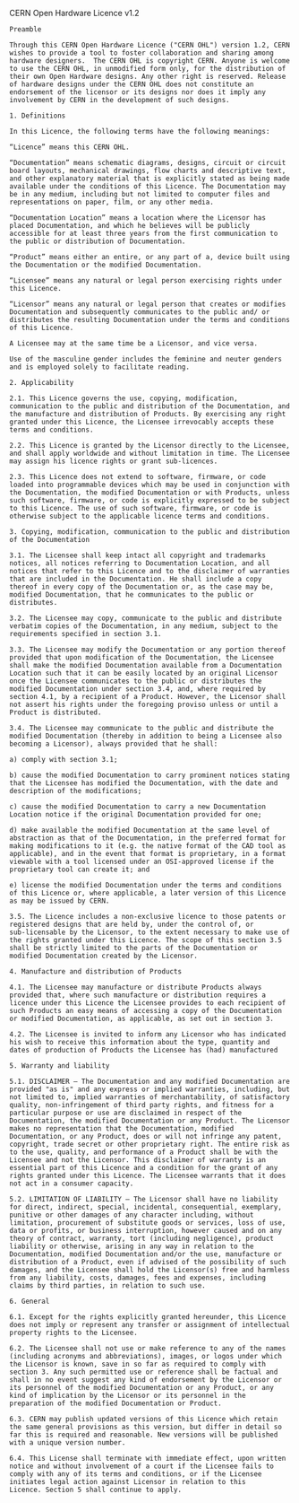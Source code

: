 CERN Open Hardware Licence v1.2

	Preamble

	Through this CERN Open Hardware Licence ("CERN OHL") version 1.2, CERN
	wishes to provide a tool to foster collaboration and sharing among
	hardware designers.  The CERN OHL is copyright CERN. Anyone is welcome
	to use the CERN OHL, in unmodified form only, for the distribution of
	their own Open Hardware designs. Any other right is reserved. Release
	of hardware designs under the CERN OHL does not constitute an
	endorsement of the licensor or its designs nor does it imply any
	involvement by CERN in the development of such designs.

	1. Definitions

	In this Licence, the following terms have the following meanings:

	“Licence” means this CERN OHL.

	“Documentation” means schematic diagrams, designs, circuit or circuit
	board layouts, mechanical drawings, flow charts and descriptive text,
	and other explanatory material that is explicitly stated as being made
	available under the conditions of this Licence. The Documentation may
	be in any medium, including but not limited to computer files and
	representations on paper, film, or any other media.

	“Documentation Location” means a location where the Licensor has
	placed Documentation, and which he believes will be publicly
	accessible for at least three years from the first communication to
	the public or distribution of Documentation.

	“Product” means either an entire, or any part of a, device built using
	the Documentation or the modified Documentation.

	“Licensee” means any natural or legal person exercising rights under
	this Licence.

	“Licensor” means any natural or legal person that creates or modifies
	Documentation and subsequently communicates to the public and/ or
	distributes the resulting Documentation under the terms and conditions
	of this Licence.

	A Licensee may at the same time be a Licensor, and vice versa.

	Use of the masculine gender includes the feminine and neuter genders
	and is employed solely to facilitate reading.

	2. Applicability

	2.1. This Licence governs the use, copying, modification,
	communication to the public and distribution of the Documentation, and
	the manufacture and distribution of Products. By exercising any right
	granted under this Licence, the Licensee irrevocably accepts these
	terms and conditions.

	2.2. This Licence is granted by the Licensor directly to the Licensee,
	and shall apply worldwide and without limitation in time. The Licensee
	may assign his licence rights or grant sub-licences.

	2.3. This Licence does not extend to software, firmware, or code
	loaded into programmable devices which may be used in conjunction with
	the Documentation, the modified Documentation or with Products, unless
	such software, firmware, or code is explicitly expressed to be subject
	to this Licence. The use of such software, firmware, or code is
	otherwise subject to the applicable licence terms and conditions.

	3. Copying, modification, communication to the public and distribution
	of the Documentation

	3.1. The Licensee shall keep intact all copyright and trademarks
	notices, all notices referring to Documentation Location, and all
	notices that refer to this Licence and to the disclaimer of warranties
	that are included in the Documentation. He shall include a copy
	thereof in every copy of the Documentation or, as the case may be,
	modified Documentation, that he communicates to the public or
	distributes.

	3.2. The Licensee may copy, communicate to the public and distribute
	verbatim copies of the Documentation, in any medium, subject to the
	requirements specified in section 3.1.

	3.3. The Licensee may modify the Documentation or any portion thereof
	provided that upon modification of the Documentation, the Licensee
	shall make the modified Documentation available from a Documentation
	Location such that it can be easily located by an original Licensor
	once the Licensee communicates to the public or distributes the
	modified Documentation under section 3.4, and, where required by
	section 4.1, by a recipient of a Product. However, the Licensor shall
	not assert his rights under the foregoing proviso unless or until a
	Product is distributed.

	3.4. The Licensee may communicate to the public and distribute the
	modified Documentation (thereby in addition to being a Licensee also
	becoming a Licensor), always provided that he shall:

	a) comply with section 3.1;

	b) cause the modified Documentation to carry prominent notices stating
	that the Licensee has modified the Documentation, with the date and
	description of the modifications;

	c) cause the modified Documentation to carry a new Documentation
	Location notice if the original Documentation provided for one;

	d) make available the modified Documentation at the same level of
	abstraction as that of the Documentation, in the preferred format for
	making modifications to it (e.g. the native format of the CAD tool as
	applicable), and in the event that format is proprietary, in a format
	viewable with a tool licensed under an OSI-approved license if the
	proprietary tool can create it; and

	e) license the modified Documentation under the terms and conditions
	of this Licence or, where applicable, a later version of this Licence
	as may be issued by CERN.

	3.5. The Licence includes a non-exclusive licence to those patents or
	registered designs that are held by, under the control of, or
	sub-licensable by the Licensor, to the extent necessary to make use of
	the rights granted under this Licence. The scope of this section 3.5
	shall be strictly limited to the parts of the Documentation or
	modified Documentation created by the Licensor.

	4. Manufacture and distribution of Products

	4.1. The Licensee may manufacture or distribute Products always
	provided that, where such manufacture or distribution requires a
	licence under this Licence the Licensee provides to each recipient of
	such Products an easy means of accessing a copy of the Documentation
	or modified Documentation, as applicable, as set out in section 3.

	4.2. The Licensee is invited to inform any Licensor who has indicated
	his wish to receive this information about the type, quantity and
	dates of production of Products the Licensee has (had) manufactured

	5. Warranty and liability

	5.1. DISCLAIMER – The Documentation and any modified Documentation are
	provided "as is" and any express or implied warranties, including, but
	not limited to, implied warranties of merchantability, of satisfactory
	quality, non-infringement of third party rights, and fitness for a
	particular purpose or use are disclaimed in respect of the
	Documentation, the modified Documentation or any Product. The Licensor
	makes no representation that the Documentation, modified
	Documentation, or any Product, does or will not infringe any patent,
	copyright, trade secret or other proprietary right. The entire risk as
	to the use, quality, and performance of a Product shall be with the
	Licensee and not the Licensor. This disclaimer of warranty is an
	essential part of this Licence and a condition for the grant of any
	rights granted under this Licence. The Licensee warrants that it does
	not act in a consumer capacity.

	5.2. LIMITATION OF LIABILITY – The Licensor shall have no liability
	for direct, indirect, special, incidental, consequential, exemplary,
	punitive or other damages of any character including, without
	limitation, procurement of substitute goods or services, loss of use,
	data or profits, or business interruption, however caused and on any
	theory of contract, warranty, tort (including negligence), product
	liability or otherwise, arising in any way in relation to the
	Documentation, modified Documentation and/or the use, manufacture or
	distribution of a Product, even if advised of the possibility of such
	damages, and the Licensee shall hold the Licensor(s) free and harmless
	from any liability, costs, damages, fees and expenses, including
	claims by third parties, in relation to such use.

	6. General

	6.1. Except for the rights explicitly granted hereunder, this Licence
	does not imply or represent any transfer or assignment of intellectual
	property rights to the Licensee.

	6.2. The Licensee shall not use or make reference to any of the names
	(including acronyms and abbreviations), images, or logos under which
	the Licensor is known, save in so far as required to comply with
	section 3. Any such permitted use or reference shall be factual and
	shall in no event suggest any kind of endorsement by the Licensor or
	its personnel of the modified Documentation or any Product, or any
	kind of implication by the Licensor or its personnel in the
	preparation of the modified Documentation or Product.

	6.3. CERN may publish updated versions of this Licence which retain
	the same general provisions as this version, but differ in detail so
	far this is required and reasonable. New versions will be published
	with a unique version number.

	6.4. This License shall terminate with immediate effect, upon written
	notice and without involvement of a court if the Licensee fails to
	comply with any of its terms and conditions, or if the Licensee
	initiates legal action against Licensor in relation to this
	Licence. Section 5 shall continue to apply.
